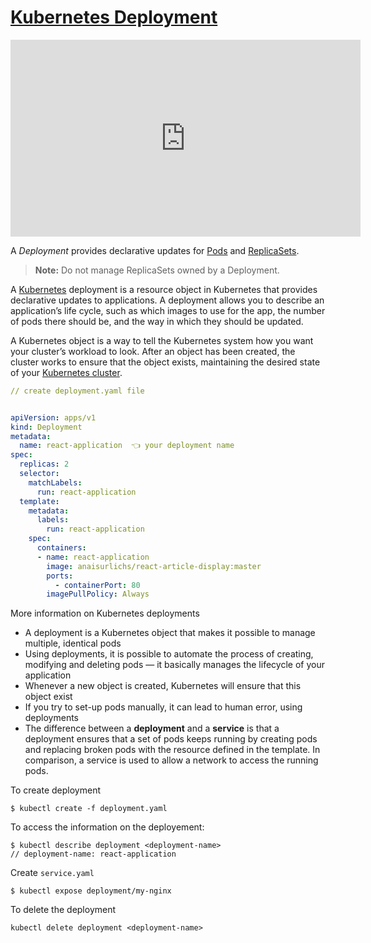# [Kubernetes Deployment](https://www.redhat.com/en/topics/containers/what-is-kubernetes-deployment)

<p align="center">
<iframe width="560" height="315" src="https://www.youtube.com/embed/mNK14yXIZF4" title="YouTube video player" frameborder="0" allow="accelerometer; autoplay; clipboard-write; encrypted-media; gyroscope; picture-in-picture" allowfullscreen></iframe>
</p>


A _Deployment_ provides declarative updates for [Pods](https://kubernetes.io/docs/concepts/workloads/pods/) and [ReplicaSets](https://kubernetes.io/docs/concepts/workloads/controllers/replicaset/).

> **Note:** Do not manage ReplicaSets owned by a Deployment.

A  [Kubernetes](https://www.redhat.com/en/topics/containers/what-is-kubernetes)  deployment is a resource object in Kubernetes that provides declarative updates to applications. A deployment allows you to describe an application’s life cycle, such as which images to use for the app, the number of pods there should be, and the way in which they should be updated.

A Kubernetes object is a way to tell the Kubernetes system how you want your cluster’s workload to look. After an object has been created, the cluster works to ensure that the object exists, maintaining the desired state of your  [Kubernetes cluster](https://www.redhat.com/en/topics/containers/what-is-a-kubernetes-cluster).

```yaml
// create deployment.yaml file


apiVersion: apps/v1
kind: Deployment
metadata:
  name: react-application  👈 your deployment name
spec:
  replicas: 2
  selector:
    matchLabels:
      run: react-application
  template:
    metadata:
      labels:
        run: react-application
    spec:
      containers:
      - name: react-application
        image: anaisurlichs/react-article-display:master
        ports:
          - containerPort: 80
        imagePullPolicy: Always

```

More information on Kubernetes deployments

-   A deployment is a Kubernetes object that makes it possible to manage multiple, identical pods
-   Using deployments, it is possible to automate the process of creating, modifying and deleting pods — it basically manages the lifecycle of your application
-   Whenever a new object is created, Kubernetes will ensure that this object exist
-   If you try to set-up pods manually, it can lead to human error, using deployments
-   The difference between a **deployment** and a **service** is that a deployment ensures that a set of pods keeps running by creating pods and replacing broken pods with the resource defined in the template. In comparison, a service is used to allow a network to access the running pods.


To create deployment
```shell
$ kubectl create -f deployment.yaml
```

To access the information on the deployement:
```
$ kubectl describe deployment <deployment-name> 
// deployment-name: react-application
```

Create `service.yaml`
```
$ kubectl expose deployment/my-nginx
```



To delete the deployment
```
kubectl delete deployment <deployment-name>
```
